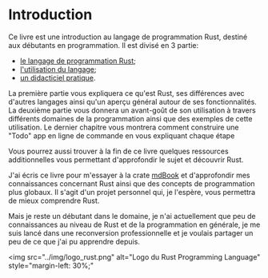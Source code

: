 # Introduction

Ce livre est une introduction au langage de programmation Rust, destiné aux débutants en programmation.
Il est divisé en 3 partie:

* [le langage de programmation Rust](./1-why.md);
* [l'utilisation du langage](./6-system.md);
* [un didacticiel pratique](./15-create.md).

La première partie vous expliquera ce qu'est Rust, ses différences avec d'autres langages ainsi qu'un aperçu général autour de ses fonctionnalités.
La deuxième partie vous donnera un avant-goût de son utilisation à travers différents domaines de la programmation ainsi que des exemples de cette utilisation.
Le dernier chapitre vous montrera comment construire une "Todo" app en ligne de commande en vous expliquant chaque étape

Vous pourrez aussi trouver à la fin de ce livre quelques ressources additionnelles vous permettant d'approfondir le sujet et découvrir Rust.

J'ai écris ce livre pour m'essayer à la crate [mdBook](https://github.com/rust-lang/mdBook) et d'approfondir mes connaissances concernant Rust ainsi que des concepts de programmation plus globaux.
Il s'agit d'un projet personnel qui, je l'espère, vous permettra de mieux comprendre Rust.

Mais je reste un débutant dans le domaine, je n'ai actuellement que peu de connaissances au niveau de Rust et de la programmation en générale, je me suis lancé dans une reconversion professionnelle et je voulais partager un peu de ce que j'ai pu apprendre depuis.

<img
    src="../img/logo_rust.png"
    alt="Logo du Rust Programming Language"
    style="margin-left: 30%;"
>
